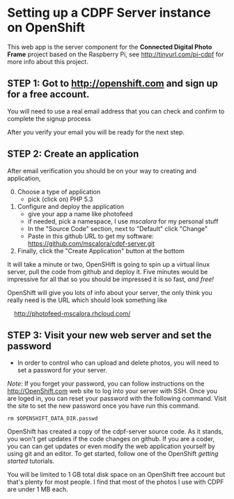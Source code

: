 Setting up a CDPF Server instance on OpenShift
=====

This web app is the server component for the **Connected Digital Photo Frame** project based on the Raspberry Pi, 
see http://tinyurl.com/pi-cdpf for more info about this project.

STEP 1: Got to http://openshift.com and sign up for a free account. 
-----

You will need to use a real email address that you can check and confirm to complete the signup process 

After you verify your email you will be ready for the next step.

STEP 2: Create an application
-----

After email verification you should be on your way to creating and application,

0. Choose a type of application
   * pick (click on) PHP 5.3
0. Configure and deploy the application
   * give your app a name like photofeed
   * if needed, pick a namespace, I use *mscalora* for my personal stuff
   * In the "Source Code" section, next to "Default" click "Change"
   * Paste in this github URL to get my software: https://github.com/mscalora/cdpf-server.git
0. Finally, click the "Create Application" button at the bottom

It will take a minute or two, OpenSHift is going to spin up a virtual linux server, pull the code from github and deploy it. 
Five minutes would be impressive for all that so you should be impressed it is so fast, *and free!*

OpenShift will give you lots of info about your server, the only think you really need is the URL which should look something like

&nbsp;&nbsp;&nbsp;&nbsp;http://photofeed-mscalora.rhcloud.com/

STEP 3: Visit your new web server and set the password
-----

* In order to control who can upload and delete photos, you will need to set a password for your server.

*Note:* If you forget your password, you can follow instructions on the http://OpenShift.com web site to 
log into your server with SSH. Once you are loged in, you can reset your password with the following command. 
Visit the site to set the new password once you have run this command.

    rm $OPENSHIFT_DATA_DIR.passwd

OpenShift has created a copy of the cdpf-server source code. As it stands, you won't get updates if the 
code changes on github. If you are a coder, you can can get updates or even modify the web application 
yourself by using git and an editor. To get started, follow one of the OpenShift *getting started* tutorials.

You will be limited to 1 GB total disk space on an OpenShift free account but that's plenty for most people. 
I find that most of the photos I use with CDPF are under 1 MB each.
